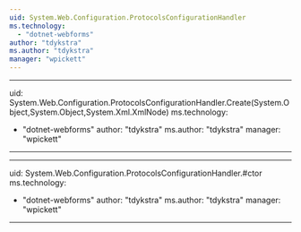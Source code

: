 ```yaml
---
uid: System.Web.Configuration.ProtocolsConfigurationHandler
ms.technology: 
  - "dotnet-webforms"
author: "tdykstra"
ms.author: "tdykstra"
manager: "wpickett"
---
```


---
uid: System.Web.Configuration.ProtocolsConfigurationHandler.Create(System.Object,System.Object,System.Xml.XmlNode)
ms.technology: 
  - "dotnet-webforms"
author: "tdykstra"
ms.author: "tdykstra"
manager: "wpickett"
---

---
uid: System.Web.Configuration.ProtocolsConfigurationHandler.#ctor
ms.technology: 
  - "dotnet-webforms"
author: "tdykstra"
ms.author: "tdykstra"
manager: "wpickett"
---
